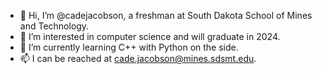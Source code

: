 - 👋 Hi, I’m @cadejacobson, a freshman at South Dakota School of Mines and Technology.
- 👀 I’m interested in computer science and will graduate in 2024.
- 🌱 I’m currently learning C++ with Python on the side.
- 📫 I can be reached at cade.jacobson@mines.sdsmt.edu.

<!---
cadejacobson/cadejacobson is a ✨ special ✨ repository because its `README.md` (this file) appears on your GitHub profile.
You can click the Preview link to take a look at your changes.
--->
